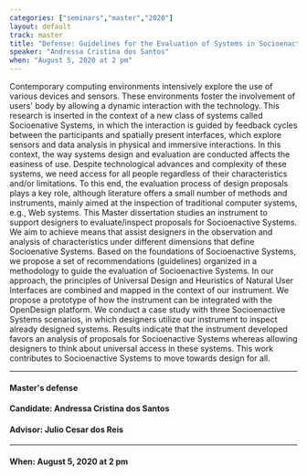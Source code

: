 ```yaml
---
categories: ["seminars","master","2020"]
layout: default
track: master
title: "Defense: Guidelines for the Evaluation of Systems in Socioenactive Scenarios"
speaker: "Andressa Cristina dos Santos"
when: "August 5, 2020 at 2 pm"
---
```


Contemporary computing environments intensively explore the use of various devices and sensors. These environments foster the involvement of users\' body by allowing a dynamic interaction with the technology. This research is inserted in the context of a new class of systems called Socioenative Systems, in which the interaction is guided by feedback cycles between the participants and spatially present interfaces, which explore sensors and data analysis in physical and immersive interactions. In this context, the way systems design and evaluation are conducted affects the easiness of use. Despite technological advances and complexity of these systems, we need access for all people regardless of their characteristics and/or limitations. To this end, the evaluation process of design proposals plays a key role, although literature offers a small number of methods and instruments, mainly aimed at the inspection of traditional computer systems, e.g., Web systems. This Master dissertation studies an instrument to support designers to evaluate/inspect proposals for Socioenactive Systems. We aim to achieve means that assist designers in the observation and analysis of characteristics under different dimensions that define Socioenative Systems. Based on the foundations of Socioenactive Systems, we propose a set of recommendations (guidelines) organized in a methodology to guide the evaluation of Socioenactive Systems. In our approach, the principles of Universal Design and Heuristics of Natural User Interfaces are combined and mapped in the context of our instrument. We propose a prototype of how the instrument can be integrated with the OpenDesign platform. We conduct a case study with three Socioenactive Systems scenarios, in which designers utilize our instrument to inspect already designed systems. Results indicate that the instrument developed favors an analysis of proposals for Socioenactive Systems whereas allowing designers to think about universal access in these systems. This work contributes to Socioenactive Systems to move towards design for all.

<hr>

#### Master's defense
#### Candidate: Andressa Cristina dos Santos
#### Advisor: Julio Cesar dos Reis

<hr>

#### When: August 5, 2020 at 2 pm
